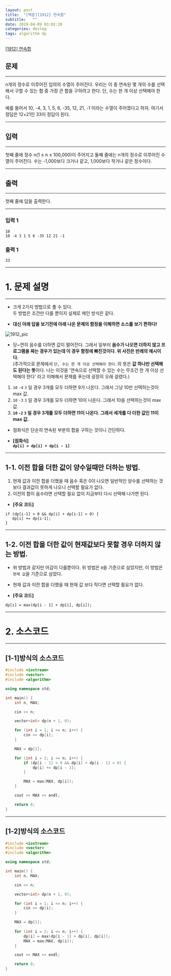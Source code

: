 ```yaml
---
layout: post
title:  "[백준][1912] 연속합"
subtitle:   ""
date: 2019-04-09 03:02:20
categories: devlog
tags: algorithm dp
---
```


[[1912] 연속합](https://boj.kr/1912)  


## 문제

- - -


n개의 정수로 이루어진 임의의 수열이 주어진다. 우리는 이 중 연속된 몇 개의 수를 선택해서 구할 수 있는 합 중 가장 큰 합을 구하려고 한다. 단, 수는 한 개 이상 선택해야 한다.

예를 들어서 10, -4, 3, 1, 5, 6, -35, 12, 21, -1 이라는 수열이 주어졌다고 하자. 여기서 정답은 12+21인 33이 정답이 된다.


- - -


## 입력


- - -


첫째 줄에 정수 n(1 ≤ n ≤ 100,000)이 주어지고 둘째 줄에는 n개의 정수로 이루어진 수열이 주어진다. 수는 -1,000보다 크거나 같고, 1,000보다 작거나 같은 정수이다.


- - -


## 출력

- - -


첫째 줄에 답을 출력한다.


- - -


### 입력 1

```
10
10 -4 3 1 5 6 -35 12 21 -1
```

### 출력 1

```
33
```

* * *



# 1. 문제 설명

- - -


- 크게 2가지 방법으로 풀 수 있다.  
 두 방법은 조건만 다를 뿐이지 실제로 메인 방식은 같다.

- **대신 아래 답을 보기전에 아래 나온 문제의 함정을 이해하면 소스를 보기 편하다!**

![1912_pic](https://drive.google.com/uc?id=1LLAo4-lm7tV9nY8LM0A779JBbOzJx1UN)

- 당~연히 음수를 더하면 값이 떨어진다. 그래서 일부러 **음수가 나오면 더하지 않고 프로그램을 짜는 경우가 있는데 이 경우 함정에 빠진것이다. 위 사진은 반례의 예시이다.**  
(추가적으로 문제에서 `단, 수는 한 개 이상 선택해야 한다.`의 뜻은 **값 하나만 선택해도 된다는 뜻**이다. 나는 이것을 '연속으로 선택할 수 있는 수는 무조건 한 개 이상 선택해야 한다' 라고 이해해서 문제를 푸는데 굉장히 오래 걸렸다.)  

 1. `10` `-4` `3` 일 경우 3개를 모두 더하면 9가 나온다. 그래서 그냥 10만 선택하는것이 max 값.
 2. `10` `-3` `3` 일 경우 3개를 모두 더하면 10이 나온다. 그래서 10을 선택하는것이 max 값.
 3. **`10` `-2` `3` 일 경우 3개를 모두 더하면 11이 나온다. 그래서 세개를 다 더한 값인 11이 max 값.**

- 점화식은 단순히 연속된 부분의 합을 구하는 것이니 간단하다.

- **[점화식]**  
 **`dp[i] = dp[i] + dp[i - 1]`**

- - -


## 1-1. 이전 합을 더한 값이 양수일때만 더하는 방법.


1. 현재 값과 이전 합을 더했을 때 음수 혹은 0이 나오면 일반적인 양수를 선택하는 것보다 결과값이 못하게 나오니 선택할 필요가 없다.  
2. 이전의 합이 음수라면 선택할 필요 없이 지금부터 다시 선택해 나가면 된다.  


- **[주요 코드]**  
 ```dpp
 if (dp[i-1] > 0 && dp[i] + dp[i-1] > 0) {
 	dp[i] += dp[i-1];
 }
 ```


- - -


## 1-2. 이전 합을 더한 값이 현재값보다 못할 경우 더하지 않는 방법.


- 위 방법과 같지만 어감이 다를뿐이다. 위 방법은 `0`을 기준으로 삼았지만, 이 방법은 `현재 값`을 기준으로 삼았다.  

- 현재 값과 이전 합을 더했을 때 현재 값 보다 작다면 선택할 필요가 없다.  

- **[주요 코드]**  
 ```dpp
 dp[i] = max(dp[i - 1] + dp[i], dp[i]);
 ```

- - -


# 2. 소스코드

- - -

## [1-1]방식의 소스코드


```cpp
#include <iostream>
#include <vector>
#include <algorithm>

using namespace std;

int main() {
	int n, MAX;

	cin >> n;

	vector<int> dp(n + 1, 0);

	for (int i = 1; i <= n; i++) {
		cin >> dp[i];
	}

	MAX = dp[1];

	for (int i = 2; i <= n; i++) {
		if (dp[i - 1] > 0 && dp[i] + dp[i - 1] > 0) {
			dp[i] += dp[i - 1];
		}

		MAX = max(MAX, dp[i]);
	}

	cout << MAX << endl;

	return 0;
}
```

- - -


## [1-2]방식의 소스코드


```cpp
#include <iostream>
#include <vector>
#include <algorithm>

using namespace std;

int main() {
	int n, MAX;

	cin >> n;

	vector<int> dp(n + 1, 0);

	for (int i = 1; i <= n; i++) {
		cin >> dp[i];
	}

	MAX = dp[1];
	
	for (int i = 2; i <= n; i++) {
		dp[i] = max(dp[i - 1] + dp[i], dp[i]);
		MAX = max(MAX, dp[i]);
	}

	cout << MAX << endl;

	return 0;
}
```